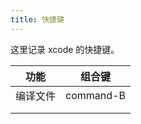 ```yaml
---
title: 快捷键
---
```


这里记录 xcode 的快捷键。

| 功能     | 组合键    |
| -------- | --------- |
| 编译文件 | command-B |
|          |           |
|          |           |


